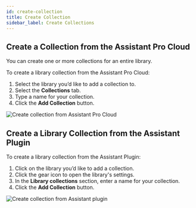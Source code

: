 ```yaml
---
id: create-collection
title: Create Collection
sidebar_label: Create Collections
---
```


## Create a Collection from the Assistant Pro Cloud

You can create one or more collections for an entire library.

To create a library collection from the Assistant Pro Cloud:

1. Select the library you’d like to add a collection to.
2. Select the **Collections** tab.
3. Type a name for your collection.
4. Click the **Add Collection** button.

![Create collection from Assistant Pro Cloud](/img/assistant/cloud--libraries--organize-assets--2.jpg)

## Create a Library Collection from the Assistant Plugin

To create a library collection from the Assistant Plugin:

1. Click on the library you’d like to add a collection.
2. Click the gear icon to open the library's settings.
3. In the **Library collections** section, enter a name for your collection.
4. Click the **Add Collection** button.

![Create collection from Assistant plugin](/img/assistant/cloud--libraries--organize-assets--3.jpg)
